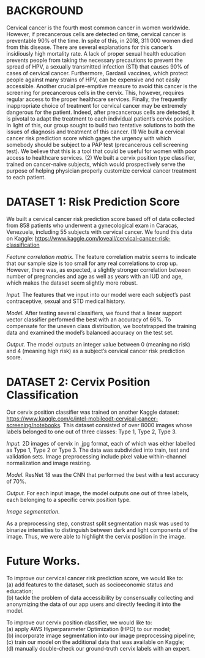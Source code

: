# BACKGROUND 

Cervical cancer is the fourth most common cancer in women worldwide. However, if precancerous cells are detected on time, cervical cancer is preventable 90% of the time. In spite of this, in 2018, 311 000 women died from this disease. There are several explanations for this cancer’s insidiously high mortality rate. A lack of proper sexual health education prevents people from taking the necessary precautions to prevent the spread of HPV, a sexually transmitted infection (STI) that causes 90% of cases of cervical cancer. Furthermore, Gardasil vaccines, which protect people against many strains of HPV, can be expensive and not easily accessible. Another crucial pre-emptive measure to avoid this cancer is the screening for precancerous cells in the cervix. This, however, requires regular access to the proper healthcare services. Finally, the frequently inappropriate choice of treatment for cervical cancer may be extremely dangerous for the patient. Indeed, after precancerous cells are detected, it is pivotal to adapt the treatment to each individual patient’s cervix position. In light of this, our group sought to build two tentative solutions to both the issues of diagnosis and treatment of this cancer. (1) We built a cervical cancer risk prediction score which gages the urgency with which somebody should be subject to a PAP test (precancerous cell screening test). We believe that this is a tool that could be useful for women with poor access to healthcare services. (2) We built a cervix position type classifier, trained on cancer-naive subjects, which would prospectively serve the purpose of helping physician properly customize cervical cancer treatment to each patient.

# DATASET 1: Risk Prediction Score

We built a cervical cancer risk prediction score based off of data collected from 858 patients who underwent a gynecological exam in Caracas, Venezuela, including 55 subjects with cervical cancer. We found this data on Kaggle: https://www.kaggle.com/loveall/cervical-cancer-risk-classification

*Feature correlation matrix.* The feature correlation matrix seems to indicate that our sample size is too small for any real correlations to crop up. However, there was, as expected, a slightly stronger correlation between number of pregnancies and age as well as years with an IUD and age, which makes the dataset seem slightly more robust.

*Input.* The features that we input into our model were each subject’s past contraceptive, sexual and STD medical history.

*Model.* After testing several classifiers, we found that a linear support vector classifier performed the best with an accuracy of 66%. To compensate for the uneven class distribution, we bootstrapped the training data and examined the model’s balanced accuracy on the test set.

*Output.* The model outputs an integer value between 0 (meaning no risk) and 4 (meaning high risk) as a subject’s cervical cancer risk prediction score.

# DATASET 2: Cervix Position Classification

Our cervix position classifier was trained on another Kaggle dataset: https://www.kaggle.com/c/intel-mobileodt-cervical-cancer-screening/notebooks. This dataset consisted of over 8000 images whose labels belonged to one out of three classes: Type 1, Type 2, Type 3.

*Input.* 2D images of cervix in .jpg format, each of which was either labelled as Type 1, Type 2 or Type 3. The data was subdivided into train, test and validation sets. Image preprocessing include pixel value within-channel normalization and image resizing.

*Model.* ResNet 18 was the CNN that performed the best with a test accuracy of 70%.

*Output.* For each input image, the model outputs one out of three labels, each belonging to a specific cervix position type. 

*Image segmentation.*

As a preprocessing step, constrast split segmentation mask was used to binarize intensities to distinguish between dark and light components of the image. Thus, we were able to highlight the cervix position in the image. 

# Future Works.

To improve our cervical cancer risk prediction score, we would like to:\
  (a) add features to the dataset, such as socioeconomic status and education;\
  (b) tackle the problem of data accessibility by consensually collecting and anonymizing the data of our app users and directly feeding it into the model.
  
To improve our cervix position classifier, we would like to:\
  (a) apply AWS Hyperparameter Optimization (HPO) to our model;\
  (b) incorporate image segmentation into our image preprocessing pipeline;\
  (c) train our model on the additional data that was available on Kaggle;\
  (d) manually double-check our ground-truth cervix labels with an expert.
